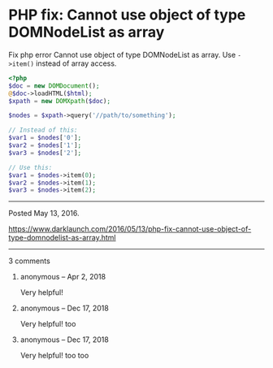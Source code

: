 # PHP fix: Cannot use object of type DOMNodeList as array

Fix php error Cannot use object of type DOMNodeList as array. Use `->item()` instead of array access.

```php
<?php
$doc = new DOMDocument();
@$doc->loadHTML($html);
$xpath = new DOMXpath($doc);

$nodes = $xpath->query('//path/to/something');

// Instead of this:
$var1 = $nodes['0'];
$var2 = $nodes['1'];
$var3 = $nodes['2'];

// Use this:
$var1 = $nodes->item(0);
$var2 = $nodes->item(1);
$var3 = $nodes->item(2);
```

---

Posted May 13, 2016.

https://www.darklaunch.com/2016/05/13/php-fix-cannot-use-object-of-type-domnodelist-as-array.html

---

3 comments

<ol><li><div>

anonymous &ndash; Apr 2, 2018<div>

Very helpful!

</div></div></li><li><div>

anonymous &ndash; Dec 17, 2018<div>

Very helpful! too

</div></div></li><li><div>

anonymous &ndash; Dec 17, 2018<div>

Very helpful! too too

</div></div></li></ol>